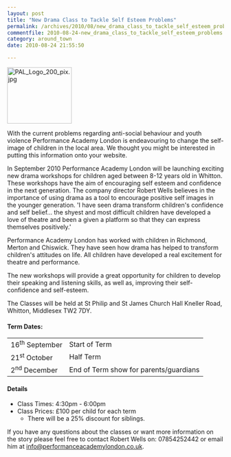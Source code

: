 ```yaml
---
layout: post
title: "New Drama Class to Tackle Self Esteem Problems"
permalink: /archives/2010/08/new_drama_class_to_tackle_self_esteem_problems.html
commentfile: 2010-08-24-new_drama_class_to_tackle_self_esteem_problems
category: around_town
date: 2010-08-24 21:55:50

---
```


<a href="/assets/images/2010/PAL_Logo_200_pix.jpg"><img alt="PAL_Logo_200_pix.jpg" src="/assets/images/2010/PAL_Logo_200_pix-thumb.jpg" width="150" height="131" class="right" /></a>

With the current problems regarding anti-social behaviour and youth violence Performance Academy London is endeavouring to change the self-image of children in the local area. We thought you might be interested in putting this information onto your website.

In September 2010 Performance Academy London will be launching exciting new drama workshops for children aged between 8-12 years old in Whitton. These workshops have the aim of encouraging self esteem and confidence in the next generation. The company director Robert Wells believes in the importance of using drama as a tool to encourage positive self images in the younger generation. 'I have seen drama transform children's confidence and self belief... the shyest and most difficult children have developed a love of theatre and been a given a platform so that they can express themselves positively.'

Performance Academy London has worked with children in Richmond, Merton and Chiswick. They have seen how drama has helped to transform children's attitudes on life. All children have developed a real excitement for theatre and performance.

The new workshops will provide a great opportunity for children to develop their speaking and listening skills, as well as, improving their self-confidence and self-esteem.

The Classes will be held at St Philip and St James Church Hall Kneller Road, Whitton, Middlesex TW2 7DY.

#### Term Dates:

|                           |                                        |
|---------------------------|----------------------------------------|
| 16<sup>th</sup> September | Start of Term                          |
| 21<sup>st</sup> October   | Half Term                              |
| 2<sup>nd</sup> December   | End of Term show for parents/guardians |

#### Details

-   Class Times: 4:30pm - 6:00pm
-   Class Prices: £100 per child for each term
    -   There will be a 25% discount for siblings.

If you have any questions about the classes or want more information on the story please feel free to contact Robert Wells on: 07854252442 or email him at <info@performanceacademylondon.co.uk>.
